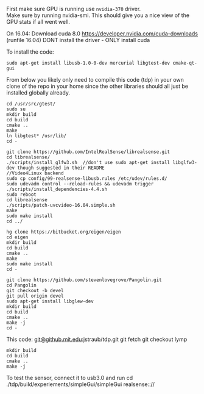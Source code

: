 First make sure GPU is running use `nvidia-370` driver.  
Make sure by running nvidia-smi. This should give you a nice view of the GPU stats if all went well.

On 16.04: Download cuda 8.0 https://developer.nvidia.com/cuda-downloads (runfile 16.04)
DONT install the driver - ONLY install cuda 

To install the code:

```
sudo apt-get install libusb-1.0-0-dev mercurial libgtest-dev cmake-qt-gui
```

From below you likely only need to compile this code (tdp) in your own
clone of the repo in your home since the other libraries should all
just be installed globally already. 

```
cd /usr/src/gtest/
sudo su
mkdir build
cd build
cmake ..
make 
ln libgtest* /usr/lib/
cd -
```

```
git clone https://github.com/IntelRealSense/librealsense.git
cd librealsense/
./scripts/install_glfw3.sh  //don't use sudo apt-get install libglfw3-dev though suggested in their README
//Video4Linux backend
sudo cp config/99-realsense-libusb.rules /etc/udev/rules.d/
sudo udevadm control --reload-rules && udevadm trigger
./scripts/install_dependencies-4.4.sh
sudo reboot
cd librealsense
./scripts/patch-uvcvideo-16.04.simple.sh
make
sudo make install
cd ../
```

```
hg clone https://bitbucket.org/eigen/eigen
cd eigen
mkdir build
cd build
cmake ..
make
sudo make install
cd -
```

```
git clone https://github.com/stevenlovegrove/Pangolin.git
cd Pangolin
git checkout -b devel
git pull origin devel
sudo apt-get install libglew-dev
mkdir build
cd build
cmake ..
make -j
cd -
```

This code: git@github.mit.edu:jstraub/tdp.git
git fetch
git checkout lymp
```
mkdir build
cd build 
cmake ..
make -j
```

To test the sensor, connect it to usb3.0 and run
cd
./tdp/build/experiements/simpleGui/simpleGui realsense:://
